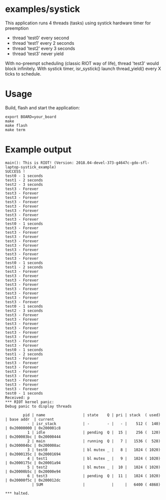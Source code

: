 examples/systick
================

This application runs 4 threads (tasks) using systick hardware timer for preemption
* thread 'test0' every second
* thread 'test1' every 2 seconds
* thread 'test2' every 3 seconds
* thread 'test3' never yield

With no-preempt scheduling (classic RIOT way of life), thread 'test3' would block infinitely.
With systick timer, isr_systick() launch thread_yield() every X ticks to schedule.

Usage
=====

Build, flash and start the application:
```
export BOARD=your_board
make
make flash
make term
```

Example output
==============

```
main(): This is RIOT! (Version: 2018.04-devel-373-g4647c-gdo-sfl-laptop-systick_example)
SUCCESS !
test0 - 1 seconds
test1 - 2 seconds
test2 - 3 seconds
test3 - Forever
test3 - Forever
test3 - Forever
test3 - Forever
test3 - Forever
test3 - Forever
test3 - Forever
test3 - Forever
test0 - 1 seconds
test3 - Forever
test3 - Forever
test3 - Forever
test3 - Forever
test3 - Forever
test3 - Forever
test3 - Forever
test3 - Forever
test0 - 1 seconds
test1 - 2 seconds
test3 - Forever
test3 - Forever
test3 - Forever
test3 - Forever
test3 - Forever
test3 - Forever
test3 - Forever
test3 - Forever
test0 - 1 seconds
test2 - 3 seconds
test3 - Forever
test3 - Forever
test3 - Forever
test3 - Forever
test3 - Forever
test3 - Forever
test3 - Forever
test3 - Forever
test0 - 1 seconds
test1 - 2 seconds
test3 - Forever
test3 - Forever
test3 - Forever
test3 - Forever
test3 - Forever
test3 - Forever
test3 - Forever
test3 - Forever
test0 - 1 seconds
Received: p
*** RIOT kernel panic:
Debug panic to display threads

        pid | name                 | state    Q | pri | stack  ( used) | base addr  | current
          - | isr_stack            | -        - |   - |    512 (  140) | 0x20000000 | 0x200001c8
          1 | idle                 | pending  Q |  15 |    256 (  120) | 0x200003bc | 0x20000444
          2 | main                 | running  Q |   7 |   1536 (  528) | 0x200004bc | 0x200008ac
          3 | test0                | bl mutex _ |   8 |   1024 ( 1020) | 0x2000135c | 0x20001694
          4 | test1                | bl mutex _ |   9 |   1024 ( 1020) | 0x2000175c | 0x20001a94
          5 | test2                | bl mutex _ |  10 |   1024 ( 1020) | 0x20000b5c | 0x20000e94
          6 | test3                | pending  Q |  11 |   1024 ( 1020) | 0x20000f5c | 0x200012dc
            | SUM                  |            |     |   6400 ( 4868)

*** halted.
```
